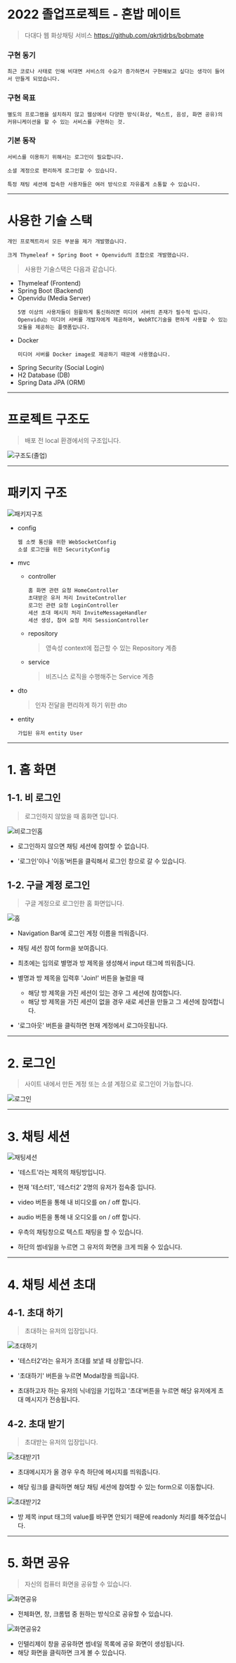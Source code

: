 # 2022 졸업프로젝트 - 혼밥 메이트

> 다대다 웹 화상채팅 서비스 https://github.com/qkrtjdrbs/bobmate

### 구현 동기

    최근 코로나 사태로 인해 비대면 서비스의 수요가 증가하면서 구현해보고 싶다는 생각이 들어서 만들게 되었습니다.

### 구현 목표

    별도의 프로그램을 설치하지 않고 웹상에서 다양한 방식(화상, 텍스트, 음성, 화면 공유)의 커뮤니케이션을 할 수 있는 서비스를 구현하는 것.

### 기본 동작

    서비스를 이용하기 위해서는 로그인이 필요합니다.

    소셜 계정으로 편리하게 로그인할 수 있습니다.

    특정 채팅 세션에 접속한 사용자들은 여러 방식으로 자유롭게 소통할 수 있습니다.

---

# 사용한 기술 스택

```
개인 프로젝트라서 모든 부분을 제가 개발했습니다.

크게 Thymeleaf + Spring Boot + Openvidu의 조합으로 개발했습니다.
```

> 사용한 기술스택은 다음과 같습니다.

- Thymeleaf (Frontend)
- Spring Boot (Backend)
- Openvidu (Media Server)
  ```
  5명 이상의 사용자들이 원활하게 통신하려면 미디어 서버의 존재가 필수적 입니다.
  Openvidu는 미디어 서버를 개발자에게 제공하며, WebRTC기술을 편하게 사용할 수 있는 모듈을 제공하는 플랫폼입니다.
  ```
- Docker
  ```
  미디어 서버를 Docker image로 제공하기 때문에 사용했습니다.
  ```
- Spring Security (Social Login)
- H2 Database (DB)
- Spring Data JPA (ORM)

---

# 프로젝트 구조도

> 배포 전 local 환경에서의 구조입니다.

![구조도(졸업)](https://user-images.githubusercontent.com/68425462/195347253-f0e6b1f6-de88-43d8-96c0-1032de6907ae.png)

---

# 패키지 구조

![패키지구조](https://user-images.githubusercontent.com/68425462/195347435-6e119a8b-cf33-41c6-ade5-4b7f8d860c36.png)

- config

  ```
  웹 소켓 통신을 위한 WebSocketConfig
  소셜 로그인을 위한 SecurityConfig
  ```

- mvc

  - controller

    ```
    홈 화면 관련 요청 HomeController
    초대받은 유저 처리 InviteController
    로그인 관련 요청 LoginController
    세션 초대 메시지 처리 InviteMessageHandler
    세션 생성, 참여 요청 처리 SessionController
    ```

  - repository

    > 영속성 context에 접근할 수 있는 Repository 계층

  - service

    > 비즈니스 로직을 수행해주는 Service 계층

- dto

  > 인자 전달을 편리하게 하기 위한 dto

- entity

  ```
  가입된 유저 entity User
  ```

---

# 1. 홈 화면

## 1-1. 비 로그인

> 로그인하지 않았을 때 홈화면 입니다.

![비로그인홈](https://user-images.githubusercontent.com/68425462/195347609-233a664b-49fd-4363-a2e7-188c2405a9b5.png)

- 로그인하지 않으면 채팅 세션에 참여할 수 없습니다.

- '로그인'이나 '이동'버튼을 클릭해서 로그인 창으로 갈 수 있습니다.

## 1-2. 구글 계정 로그인

> 구글 계정으로 로그인한 홈 화면입니다.

![홈](https://user-images.githubusercontent.com/68425462/195347688-4ac9fc77-8280-4053-81ae-aacf46f0209d.png)

- Navigation Bar에 로그인 계정 이름을 띄워줍니다.

- 채팅 세션 참여 form을 보여줍니다.

- 최초에는 임의로 별명과 방 제목을 생성해서 input 태그에 띄워줍니다.

- 별명과 방 제목을 입력후 'Join!' 버튼을 눌렀을 때

  - 해당 방 제목을 가진 세션이 있는 경우 그 세션에 참여합니다.
  - 해당 방 제목을 가진 세션이 없을 경우 새로 세션을 만들고 그 세션에 참여합니다.

- '로그아웃' 버튼을 클릭하면 현재 계정에서 로그아웃됩니다.

---

# 2. 로그인

> 사이트 내에서 만든 계정 또는 소셜 계정으로 로그인이 가능합니다.

![로그인](https://user-images.githubusercontent.com/68425462/195347745-4f65e7af-c71c-4f74-b505-31ddd15ce172.png)

---

# 3. 채팅 세션

![채팅세션](https://user-images.githubusercontent.com/68425462/195347802-e154eb0b-fd91-4f19-83b3-2fd59b85930a.png)

- '테스트'라는 제목의 채팅방입니다.

- 현재 '테스터1', '테스터2' 2명의 유저가 접속중 입니다.

- video 버튼을 통해 내 비디오를 on / off 합니다.

- audio 버튼을 통해 내 오디오를 on / off 합니다.

- 우측의 채팅창으로 텍스트 채팅을 할 수 있습니다.

- 하단의 썸네일을 누르면 그 유저의 화면을 크게 띄울 수 있습니다.

---

# 4. 채팅 세션 초대

## 4-1. 초대 하기

> 초대하는 유저의 입장입니다.

![초대하기](https://user-images.githubusercontent.com/68425462/195347952-bfd208f3-ec68-48ee-a5e9-cf9b72049290.PNG)

- '테스터2'라는 유저가 초대를 보낼 때 상황입니다.

- '초대하기' 버튼을 누르면 Modal창을 띄웁니다.

- 초대하고자 하는 유저의 닉네임을 기입하고 '초대'버튼을 누르면 해당 유저에게 초대 메시지가 전송됩니다.

## 4-2. 초대 받기

> 초대받는 유저의 입장입니다.

![초대받기1](https://user-images.githubusercontent.com/68425462/195348025-ff4eab30-73d8-41dd-863a-097272404561.png)

- 초대메시지가 올 경우 우측 하단에 메시지를 띄워줍니다.

- 해당 링크를 클릭하면 해당 채팅 세션에 참여할 수 있는 form으로 이동합니다.

![초대받기2](https://user-images.githubusercontent.com/68425462/195348099-a55ac0ae-217e-40b9-9682-89a4b4923677.png)

- 방 제목 input 태그의 value를 바꾸면 안되기 때문에 readonly 처리를 해주었습니다.

---

# 5. 화면 공유

> 자신의 컴퓨터 화면을 공유할 수 있습니다.

![화면공유](https://user-images.githubusercontent.com/68425462/195348168-b44169ba-0139-4e27-911a-82e710b1d9c8.PNG)

- 전체화면, 창, 크롬탭 중 원하는 방식으로 공유할 수 있습니다.

![화면공유2](https://user-images.githubusercontent.com/68425462/195348251-5c5a87fa-3540-4076-82ed-2f0f138fecc2.png)

- 인텔리제이 창을 공유하면 썸네일 목록에 공유 화면이 생성됩니다.
- 해당 화면을 클릭하면 크게 볼 수 있습니다.
